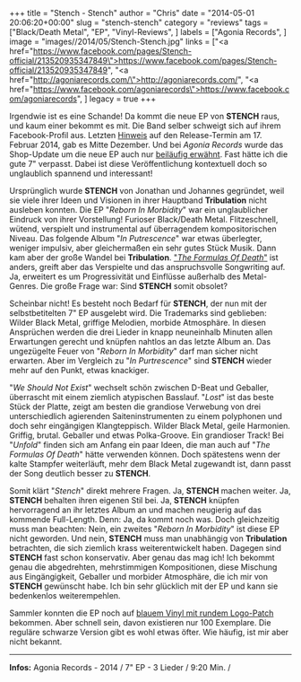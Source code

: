 +++
title = "Stench - Stench"
author = "Chris"
date = "2014-05-01 20:06:20+00:00"
slug = "stench-stench"
category = "reviews"
tags = ["Black/Death Metal", "EP", "Vinyl-Reviews", ]
labels = ["Agonia Records", ]
image = "images//2014/05/Stench-Stench.jpg"
links = ["<a href=\"https://www.facebook.com/pages/Stench-official/213520935347849\">https://www.facebook.com/pages/Stench-official/213520935347849</a>", "<a href=\"http://agoniarecords.com/\">http://agoniarecords.com/</a>", "<a href=\"https://www.facebook.com/agoniarecords\">https://www.facebook.com/agoniarecords</a>", ]
legacy = true
+++

Irgendwie ist es eine Schande! Da kommt die neue EP von **STENCH** raus, und kaum einer bekommt es mit. Die Band selber schweigt sich auf ihrem Facebook-Profil aus. Letzten <a href="https://www.facebook.com/213520935347849/photos/a.690483680984903.1073741825.213520935347849/690483697651568/?type=1&amp;stream_ref=10">Hinweis</a> auf den Release-Termin am 17. Februar 2014, gab es Mitte Dezember. Und bei _Agonia Records_ wurde das Shop-Update um die neue EP auch nur <a href="https://www.facebook.com/agoniarecords/posts/604889099593457">beiläufig erwähnt</a>. Fast hätte ich die gute 7" verpasst. Dabei ist diese Veröffentlichung kontextuell doch so unglaublich spannend und interessant!

Ursprünglich wurde **STENCH** von Jonathan und Johannes gegründet, weil sie viele ihrer Ideen und Visionen in ihrer Hauptband **Tribulation** nicht ausleben konnten. Die EP "_Reborn In Morbidity_" war ein unglaublicher Eindruck von ihrer Vorstellung! Furioser Black/Death Metal. Flitzeschnell, wütend, verspielt und instrumental auf überragendem kompositorischen Niveau. Das folgende Album "_In Putrescence_" war etwas überlegter, weniger impulsiv, aber gleichermaßen ein sehr gutes Stück Musik. Dann kam aber der große Wandel bei **Tribulation**. <a href="http://necroslaughter.de/2013/03/tribulation-the-formulas-of-death/" title="Tribulation – The Formulas Of Death">"_The Formulas Of Death_"</a> ist anders, greift aber das Verspielte und das anspruchsvolle Songwriting auf. Ja, erweitert es um Progressivität und Einflüsse außerhalb des Metal-Genres. Die große Frage war: Sind **STENCH** somit obsolet?

Scheinbar nicht! Es besteht noch Bedarf für **STENCH**, der nun mit der selbstbetitelten 7" EP ausgelebt wird. Die Trademarks sind geblieben: Wilder Black Metal, griffige Melodien, morbide Atmosphäre. In diesen Ansprüchen werden die drei Lieder in knapp neuneinhalb Minuten allen Erwartungen gerecht und knüpfen nahtlos an das letzte Album an. Das ungezügelte Feuer von "_Reborn In Morbidity_" darf man sicher nicht erwarten. Aber im Vergleich zu "_In Purtrescence_" sind **STENCH** wieder mehr auf den Punkt, etwas knackiger.

"_We Should Not Exist_" wechselt schön zwischen D-Beat und Geballer, überrascht mit einem ziemlich atypischen Basslauf. "_Lost_" ist das beste Stück der Platte, zeigt am besten die grandiose Verwebung von drei unterschiedlich agierenden Saiteninstrumenten zu einem polyphonen und doch sehr eingängigen Klangteppisch. Wilder Black Metal, geile Harmonien. Griffig, brutal. Geballer und etwas Polka-Groove. Ein grandioser Track!
Bei "_Unfold_" finden sich am Anfang ein paar Ideen, die man auch auf "_The Formulas Of Death_" hätte verwenden können. Doch spätestens wenn der kalte Stampfer weiterläuft, mehr dem Black Metal zugewandt ist, dann passt der Song deutlich besser zu **STENCH**.

Somit klärt "_Stench_" direkt mehrere Fragen. Ja, **STENCH** machen weiter. Ja, **STENCH** behalten ihren eigenen Stil bei. Ja, **STENCH** knüpfen hervorragend an ihr letztes Album an und machen neugierig auf das kommende Full-Length. Denn: Ja, da kommt noch was. Doch gleichzeitig muss man beachten: Nein, ein zweites "_Reborn In Morbidity_" ist diese EP nicht geworden. Und nein, **STENCH** muss man unabhängig von **Tribulation** betrachten, die sich ziemlich krass weiterentwickelt haben. Dagegen sind **STENCH** fast schon konservativ. Aber genau das mag ich! Ich bekommt genau die abgedrehten, mehrstimmigen Kompositionen, diese Mischung aus Eingängigkeit, Geballer und morbider Atmosphäre, die ich mir von **STENCH** gewünscht habe. Ich bin sehr glücklich mit der EP und kann sie bedenkenlos weiterempehlen.

Sammler konnten die EP noch auf <a href="http://agoniarecords.com/index.php?pos=shop&amp;lang=en&amp;section=article&amp;category=&amp;action=article&amp;id=ARep024_b">blauem Vinyl mit rundem Logo-Patch</a> bekommen. Aber schnell sein, davon existieren nur 100 Exemplare. Die reguläre schwarze Version gibt es wohl etwas öfter. Wie häufig, ist mir aber nicht bekannt.



---
**Infos:**
Agonia Records - 2014 / 
7" EP - 3 Lieder / 9:20 Min. / 
